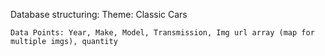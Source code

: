 Database structuring:
    Theme: Classic Cars

    Data Points: Year, Make, Model, Transmission, Img url array (map for multiple imgs), quantity